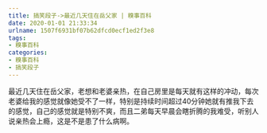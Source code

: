 ```yaml
---
title: 搞笑段子->最近几天住在岳父家 | 糗事百科
date: 2020-01-01 21:33:34
urlname: 1507f6931bf07b62dfcd0ecf1ed2f3e8
tags: 
- 糗事百科
categories:
- 糗事百科
- 搞笑段子
---
```

最近几天住在岳父家，老想和老婆亲热，在自己房里是每天就有这样的冲动，每次老婆给我的感觉就像她受不了一样，特别是持续时间超过40分钟她就有推我下去的感觉，自己的感觉就是特别不爽，而且二弟每天早晨会瞎折腾的我难受，听别人说亲热会上瘾，这是不是患了什么病啊。


